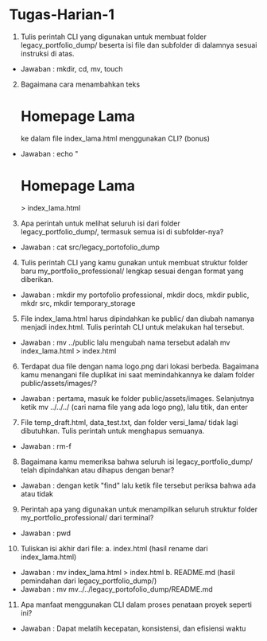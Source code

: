 # Tugas-Harian-1
1. Tulis perintah CLI yang digunakan untuk membuat folder legacy_portfolio_dump/ beserta isi file dan subfolder di dalamnya sesuai instruksi di atas.
- Jawaban : mkdir, cd, mv, touch
2. Bagaimana cara menambahkan teks <h1>Homepage Lama</h1> ke dalam file index_lama.html menggunakan CLI? (bonus)
- Jawaban : echo "<h1>Homepage Lama</h1> > index_lama.html
3. Apa perintah untuk melihat seluruh isi dari folder legacy_portfolio_dump/, termasuk semua isi di subfolder-nya?
- Jawaban : cat src/legacy_portofolio_dump
4. Tulis perintah CLI yang kamu gunakan untuk membuat struktur folder baru my_portfolio_professional/ lengkap sesuai dengan format yang diberikan.
- Jawaban : mkdir my portofolio professional, mkdir docs, mkdir public, mkdr src, mkdir temporary_storage
5. File index_lama.html harus dipindahkan ke public/ dan diubah namanya menjadi index.html. Tulis perintah CLI untuk melakukan hal tersebut.
- Jawaban : mv ../public lalu mengubah nama tersebut adalah mv index_lama.html > index.html
6. Terdapat dua file dengan nama logo.png dari lokasi berbeda. Bagaimana kamu menangani file duplikat ini saat memindahkannya ke dalam folder public/assets/images/?
- Jawaban : pertama, masuk ke folder public/assets/images. Selanjutnya ketik mv ../../../ (cari nama file yang ada logo png), lalu titik, dan enter
7. File temp_draft.html, data_test.txt, dan folder versi_lama/ tidak lagi dibutuhkan. Tulis perintah untuk menghapus semuanya.
- Jawaban : rm-f
8. Bagaimana kamu memeriksa bahwa seluruh isi legacy_portfolio_dump/ telah dipindahkan atau dihapus dengan benar?
- Jawaban : dengan ketik "find" lalu ketik file tersebut periksa bahwa ada atau tidak
9. Perintah apa yang digunakan untuk menampilkan seluruh struktur folder my_portfolio_professional/ dari terminal?
- Jawaban : pwd
10. Tuliskan isi akhir dari file:
a. index.html (hasil rename dari index_lama.html)
- Jawaban : mv index_lama.html > index.html
b. README.md (hasil pemindahan dari legacy_portfolio_dump/)
- Jawaban : mv mv../../legacy_portofolio_dump/README.md
11. Apa manfaat menggunakan CLI dalam proses penataan proyek seperti ini?
- Jawaban : Dapat melatih kecepatan, konsistensi, dan efisiensi waktu
